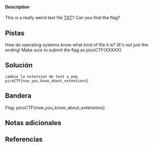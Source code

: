 
#### Description

This is a really weird text file [TXT](https://jupiter.challenges.picoctf.org/static/e7e5d188621ee705ceeb0452525412ef/flag.txt)? Can you find the flag?
 

## Pistas
How do operating systems know what kind of file it is? (It's not just the ending!
Make sure to submit the flag as picoCTF{XXXXX}


 

## Solución

``` 
cambie la extension de text a png
picoCTF{now_you_know_about_extensions}

```

## Bandera
Flag: picoCTF{now_you_know_about_extensions} 


## Notas adicionales


## Referencias
